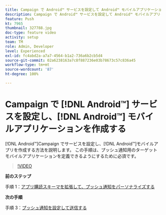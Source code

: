 ```yaml
---
title: Campaign で Android™ サービスを設定して Android™ モバイルアプリケーションを作成する
description: Campaign で Android™ サービスを設定して Android™ モバイルアプリケーションを作成する方法を説明します。
feature: Push
kt: 7965
thumbnail: 327788.jpg
doc-type: feature video
activity: setup
team: TM
role: Admin, Developer
level: Experienced
exl-id: fc4abd2a-a7a7-4564-b1a2-736a6b2cb5d4
source-git-commit: 02a6238163a7c8f887236e03b78673c57c836a45
workflow-type: tm+mt
source-wordcount: '87'
ht-degree: 100%

---
```


# Campaign で [!DNL Android™] サービスを設定し、[!DNL Android™] モバイルアプリケーションを作成する

[!DNL Android™]Campaign でサービスを設定し、[!DNL Android™]モバイルアプリを作成する方法を説明します。 この手順は、プッシュ通知用のターゲットモバイルアプリケーションを定義できるようにするために必須です。

>[!VIDEO](https://video.tv.adobe.com/v/327788?quality=12)

**前のステップ**

手順 1：[アプリ購読スキーマを拡張して、プッシュ通知をパーソナライズする](/help/tutorial-get-started-with-push-notifications-for-android/extend-the-app-subscription-schema.md)

**次の手順**

手順 3：[プッシュ通知を設定して送信する](/help/tutorial-get-started-with-push-notifications-for-android/configure-and-send-push-notifications.md)
